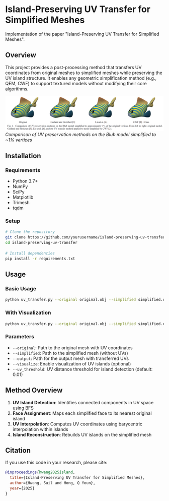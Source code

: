 # Island-Preserving UV Transfer for Simplified Meshes

Implementation of the paper "Island-Preserving UV Transfer for Simplified Meshes".

## Overview

This project provides a post-processing method that transfers UV coordinates from original meshes to simplified meshes while preserving the UV island structure. It enables any geometric simplification method (e.g., QEM, CWF) to support textured models without modifying their core algorithms.

![UV Transfer Comparison](assets/figure_1.png)
*Comparison of UV preservation methods on the Blub model simplified to ~1% vertices*

## Installation

### Requirements
- Python 3.7+
- NumPy
- SciPy
- Matplotlib
- Trimesh
- tqdm

### Setup
```bash
# Clone the repository
git clone https://github.com/yourusername/island-preserving-uv-transfer.git
cd island-preserving-uv-transfer

# Install dependencies
pip install -r requirements.txt
```

## Usage

### Basic Usage
```bash
python uv_transfer.py --original original.obj --simplified simplified.obj --output output.obj
```

### With Visualization
```bash
python uv_transfer.py --original original.obj --simplified simplified.obj --output output.obj --visualize
```

### Parameters
- `--original`: Path to the original mesh with UV coordinates
- `--simplified`: Path to the simplified mesh (without UVs)
- `--output`: Path for the output mesh with transferred UVs
- `--visualize`: Enable visualization of UV islands (optional)
- `--uv_threshold`: UV distance threshold for island detection (default: 0.01)

## Method Overview

1. **UV Island Detection**: Identifies connected components in UV space using BFS
2. **Face Assignment**: Maps each simplified face to its nearest original island
3. **UV Interpolation**: Computes UV coordinates using barycentric interpolation within islands
4. **Island Reconstruction**: Rebuilds UV islands on the simplified mesh

## Citation

If you use this code in your research, please cite:

```bibtex
@inproceedings{hwang2025island,
  title={Island-Preserving UV Transfer for Simplified Meshes},
  author={Hwang, Suil and Hong, Q Youn},
  year={2025}
}
```
